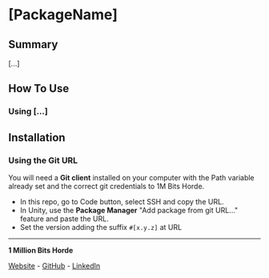 # [PackageName]

## Summary

[...]

## How To Use

### Using [...]

## Installation

### Using the Git URL

You will need a **Git client** installed on your computer with the Path variable already set and the correct git credentials to 1M Bits Horde.

- In this repo, go to Code button, select SSH and copy the URL.
- In Unity, use the **Package Manager** "Add package from git URL..." feature and paste the URL.
- Set the version adding the suffix `#[x.y.z]` at URL

---

**1 Million Bits Horde**

[Website](https://www.1mbitshorde.com) -
[GitHub](https://github.com/1mbitshorde) -
[LinkedIn](https://www.linkedin.com/company/1m-bits-horde)

